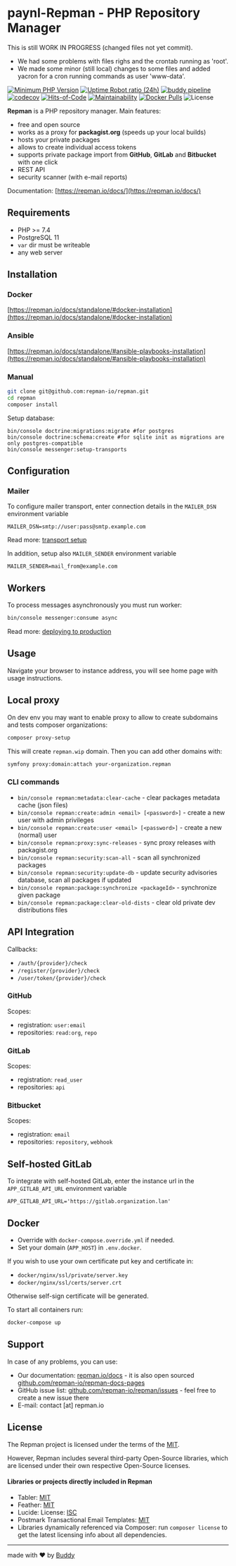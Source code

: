 # paynl-Repman - PHP Repository Manager

This is still WORK IN PROGRESS (changed files not yet commit).
- We had some problems with files righs and the crontab running as 'root'.
- We made some minor (still local) changes to some files and added yacron for a cron running commands as user 'www-data'.

[![Minimum PHP Version](https://img.shields.io/badge/php-%3E%3D%207.4-8892BF.svg)](https://php.net/)
[![Uptime Robot ratio (24h)](https://badgen.net/uptime-robot/day/m784813562-93c7dab381e24ccdb679c5d2)](https://stats.uptimerobot.com/QAMQli6XQM)
[![buddy pipeline](https://app.buddy.works/repman/repman/pipelines/pipeline/244546/badge.svg?token=dbd28b3ece0d16aba095b8a33d0893d15f0403fbcc285a2a1a175cc77f7c94a8 "buddy pipeline")](https://app.buddy.works/repman/repman/pipelines/pipeline/244546)
[![codecov](https://codecov.io/gh/repman-io/repman/branch/master/graph/badge.svg)](https://codecov.io/gh/repman-io/repman)
[![Hits-of-Code](https://hitsofcode.com/github/repman-io/repman)](https://hitsofcode.com/view/github/repman-io/repman)
[![Maintainability](https://api.codeclimate.com/v1/badges/23a93132c8273cabf9eb/maintainability)](https://codeclimate.com/github/repman-io/repman/maintainability)
[![Docker Pulls](https://img.shields.io/docker/pulls/buddy/repman)](https://hub.docker.com/r/buddy/repman)
![License](https://img.shields.io/github/license/repman-io/repman)

**Repman** is a PHP repository manager. Main features:

- free and open source
- works as a proxy for **packagist.org** (speeds up your local builds)
- hosts your private packages
- allows to create individual access tokens
- supports private package import from **GitHub**, **GitLab** and **Bitbucket** with one click
- REST API
- security scanner (with e-mail reports)

Documentation: [https://repman.io/docs/](https://repman.io/docs/)

## Requirements

- PHP >= 7.4
- PostgreSQL 11
- `var` dir must be writeable
- any web server

## Installation

### Docker

[https://repman.io/docs/standalone/#docker-installation](https://repman.io/docs/standalone/#docker-installation)

### Ansible

[https://repman.io/docs/standalone/#ansible-playbooks-installation](https://repman.io/docs/standalone/#ansible-playbooks-installation)

### Manual

```bash
git clone git@github.com:repman-io/repman.git
cd repman
composer install
```

Setup database:
```
bin/console doctrine:migrations:migrate #for postgres
bin/console doctrine:schema:create #for sqlite init as migrations are only postgres-compatible
bin/console messenger:setup-transports
```

## Configuration

### Mailer

To configure mailer transport, enter connection details in the `MAILER_DSN` environment variable

```
MAILER_DSN=smtp://user:pass@smtp.example.com
```
Read more: [transport setup](https://symfony.com/doc/current/mailer.html#transport-setup)

In addition, setup also `MAILER_SENDER` environment variable
```
MAILER_SENDER=mail_from@example.com
```

## Workers

To process messages asynchronously you must run worker:

```bash
bin/console messenger:consume async
```

Read more: [deploying to production](https://symfony.com/doc/current/messenger.html#deploying-to-production)

## Usage

Navigate your browser to instance address, you will see home page with usage instructions.

## Local proxy

On dev env you may want to enable proxy to allow to create subdomains and tests composer organizations:

```bash
composer proxy-setup
```

This will create `repman.wip` domain. Then you can add other domains with:

```bash
symfony proxy:domain:attach your-organization.repman
```

### CLI commands

- `bin/console repman:metadata:clear-cache` - clear packages metadata cache (json files)
- `bin/console repman:create:admin <email> [<password>]` - create a new user with admin privileges
- `bin/console repman:create:user <email> [<password>]` - create a new (normal) user
- `bin/console repman:proxy:sync-releases` - sync proxy releases with packagist.org
- `bin/console repman:security:scan-all` - scan all synchronized packages
- `bin/console repman:security:update-db` - update security advisories database, scan all packages if updated
- `bin/console repman:package:synchronize <packageId>` - synchronize given package
- `bin/console repman:package:clear-old-dists` - clear old private dev distributions files

## API Integration

Callbacks:

- `/auth/{provider}/check`
- `/register/{provider}/check`
- `/user/token/{provider}/check`

### GitHub

Scopes:

- registration: `user:email`
- repositories: `read:org`, `repo`

### GitLab

Scopes:

- registration: `read_user`
- repositories: `api`

### Bitbucket

Scopes:

- registration: `email`
- repositories: `repository`, `webhook`

## Self-hosted GitLab

To integrate with self-hosted GitLab, enter the instance url in the `APP_GITLAB_API_URL` environment variable
```
APP_GITLAB_API_URL='https://gitlab.organization.lan'
```

## Docker

- Override with `docker-compose.override.yml` if needed.
- Set your domain (`APP_HOST`) in `.env.docker`.

If you wish to use your own certificate put key and certificate in:

- `docker/nginx/ssl/private/server.key`
- `docker/nginx/ssl/certs/server.crt`

Otherwise self-sign certificate will be generated.

To start all containers run:

```bash
docker-compose up
```

## Support

In case of any problems, you can use:

 - Our documentation: [repman.io/docs](https://repman.io/docs/) - it is also open sourced [github.com/repman-io/repman-docs-pages](https://github.com/repman-io/repman-docs-pages)
 - GitHub issue list: [github.com/repman-io/repman/issues](https://github.com/repman-io/repman/issues) - feel free to create a new issue there
 - E-mail: contact [at] repman.io

## License

The Repman project is licensed under the terms of the [MIT](LICENSE).

However, Repman includes several third-party Open-Source libraries, which are licensed under their own respective Open-Source licenses.

#### Libraries or projects directly included in Repman

 - Tabler:  [MIT](https://github.com/tabler/tabler/blob/master/LICENSE)
 - Feather: [MIT](https://github.com/feathericons/feather/blob/master/LICENSE)
 - Lucide: License: [ISC](https://github.com/lucide-icons/lucide/blob/master/LICENSE)
 - Postmark Transactional Email Templates: [MIT](https://github.com/wildbit/postmark-templates/blob/master/LICENSE)
 - Libraries dynamically referenced via Composer: run `composer license` to get the latest licensing info about all dependencies.

---

made with ❤️ by [Buddy](https://buddy.works)
